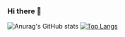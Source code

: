 ### Hi there 👋

![Anurag's GitHub stats](https://github-readme-stats.vercel.app/api?username=Nick1232345&show_icons=true&theme=dark) [![Top Langs](https://github-readme-stats.vercel.app/api/top-langs/?username=Nick1232345&layout=compact&theme=dark)](https://github.com/anuraghazra/github-readme-stats)
